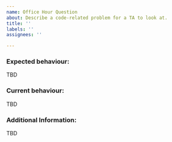 ```yaml
---
name: Office Hour Question
about: Describe a code-related problem for a TA to look at.
title: ''
labels: ''
assignees: ''

---
```


<!--
Note: This form is required if you want to show any code to a TA. It is the first thing they will ask you to show!
-->

### Expected behaviour:
<!--- A concise description of what the code is supposed to do. -->

TBD

### Current behaviour:
<!-- A concise description of what the code is doing. -->

TBD

### Additional Information:
<!-- A concise description of what you've done to diagnose the issue. This can include links to the code in question, tests you've written to verify the behaviour and any causes you've ruled out. -->

TBD
